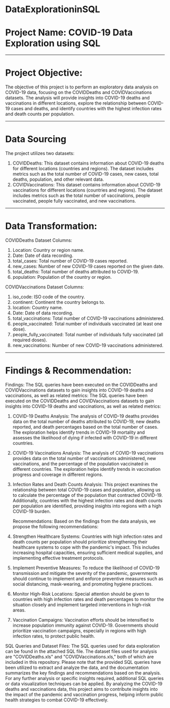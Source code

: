 # DataExplorationinSQL
#  Project Name: COVID-19 Data Exploration using SQL


----
# Project Objective: 
The objective of this project is to perform an exploratory data analysis on COVID-19 data, focusing on the COVIDDeaths and COVIDVaccinations datasets. The analysis will provide insights into COVID-19 deaths and vaccinations in different locations, explore the relationship between COVID-19 cases and deaths, and identify countries with the highest infection rates and death counts per population.



-----
# Data Sourcing
The project utilizes two datasets:
1. COVIDDeaths: This dataset contains information about COVID-19 deaths for different locations (countries and regions). The dataset includes metrics such as the total number of COVID-19 cases, new cases, total deaths, population, and other relevant data.
2. COVIDVaccinations: This dataset contains information about COVID-19 vaccinations for different locations (countries and regions). The dataset includes metrics such as the total number of vaccinations, people vaccinated, people fully vaccinated, and new vaccinations.



----
# Data Transformation:

COVIDDeaths Dataset Columns:
1. Location: Country or region name.
2. Date: Date of data recording.
3. total_cases: Total number of COVID-19 cases reported.
4. new_cases: Number of new COVID-19 cases reported on the given date.
5. total_deaths: Total number of deaths attributed to COVID-19.
6. population: Population of the country or region.

COVIDVaccinations Dataset Columns:
1. iso_code: ISO code of the country.
2. continent: Continent the country belongs to.
3. location: Country name.
4. Date: Date of data recording.
5. total_vaccinations: Total number of COVID-19 vaccinations administered.
6. people_vaccinated: Total number of individuals vaccinated (at least one dose).
7. people_fully_vaccinated: Total number of individuals fully vaccinated (all required doses).
8. new_vaccinations: Number of new COVID-19 vaccinations administered.




----
# Findings & Recommendation:
 Findings:
The SQL queries have been executed on the COVIDDeaths and COVIDVaccinations datasets to gain insights into COVID-19 deaths and vaccinations, as well as related metrics:
The SQL queries have been executed on the COVIDDeaths and COVIDVaccinations datasets to gain insights into COVID-19 deaths and vaccinations, as well as related metrics:

1. COVID-19 Deaths Analysis:
    The analysis of COVID-19 deaths provides data on the total number of deaths attributed to COVID-19, new deaths reported, and death percentages based on the total number of cases.
    The exploration helps identify trends in COVID-19 mortality and assesses the likelihood of dying if infected with COVID-19 in different countries.
2. COVID-19 Vaccinations Analysis:
   The analysis of COVID-19 vaccinations provides data on the total number of vaccinations administered, new vaccinations, and the percentage of the population vaccinated in different countries.
   The exploration helps identify trends in vaccination progress and coverage in different regions.
3. Infection Rates and Death Counts Analysis:
   This project examines the relationship between total COVID-19 cases and population, allowing us to calculate the percentage of the population that contracted COVID-19.
   Additionally, countries with the highest infection rates and death counts per population are identified, providing insights into regions with a high COVID-19 burden.

   Recommendations:
 Based on the findings from the data analysis, we propose the following recommendations:

 1. Strengthen Healthcare Systems: Countries with high infection rates and death counts per population should prioritize strengthening their healthcare systems to cope with the pandemic's impact. This includes increasing hospital capacities, ensuring sufficient medical supplies, and implementing effective treatment protocols.

 2. Implement Preventive Measures: To reduce the likelihood of COVID-19 transmission and mitigate the severity of the pandemic, governments should continue to implement and enforce preventive measures such as social distancing, mask-wearing, and promoting hygiene practices.

 3. Monitor High-Risk Locations: Special attention should be given to countries with high infection rates and death percentages to monitor the situation closely and implement targeted interventions in high-risk areas.

 4. Vaccination Campaigns: Vaccination efforts should be intensified to increase population immunity against COVID-19. Governments should prioritize vaccination campaigns, especially in regions with high infection rates, to protect public health.

SQL Queries and Dataset Files:
The SQL queries used for data exploration can be found in the attached SQL file. The dataset files used for analysis are "COVIDDeaths.xls" and "COVIDVaccinations.xls," both of which are included in this repository.
Please note that the provided SQL queries have been utilized to extract and analyze the data, and the documentation summarizes the key findings and recommendations based on the analysis.
For any further analysis or specific insights required, additional SQL queries or data visualization techniques can be applied. 
By analyzing the COVID-19 deaths and vaccinations data, this project aims to contribute insights into the impact of the pandemic and vaccination progress, helping inform public health strategies to combat COVID-19 effectively.




